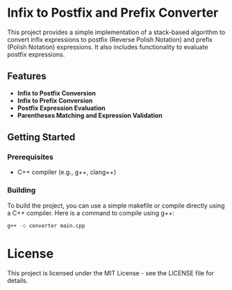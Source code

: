 # Infix to Postfix and Prefix Converter

This project provides a simple implementation of a stack-based algorithm to convert infix expressions to postfix (Reverse Polish Notation) and prefix (Polish Notation) expressions. It also includes functionality to evaluate postfix expressions.

## Features

- **Infix to Postfix Conversion**
- **Infix to Prefix Conversion**
- **Postfix Expression Evaluation**
- **Parentheses Matching and Expression Validation**

## Getting Started

### Prerequisites

- C++ compiler (e.g., g++, clang++)

### Building

To build the project, you can use a simple makefile or compile directly using a C++ compiler. Here is a command to compile using g++:

```sh
g++ -o converter main.cpp
```

# License
This project is licensed under the MIT License - see the LICENSE file for details.
